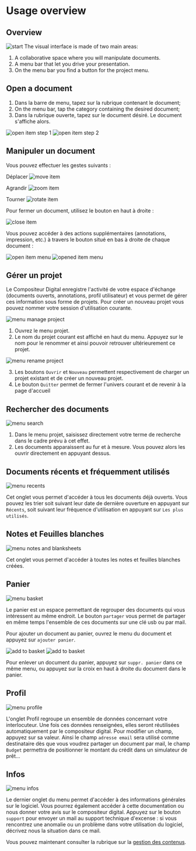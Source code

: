 # Usage overview

## Overview

![start](img/use_empy.jpg)
The visual interface is made of two main areas:

1. A collaborative space where you will manipulate documents.
2. A menu bar that let you drive your presentation.
3. On the menu bar you find a button for the project menu.

## Open a document

1. Dans la barre de menu, tapez sur la rubrique contenant le document;
1. On the menu bar, tap the category containing the desired document;
2. Dans la rubrique ouverte, tapez sur le document désiré. Le document s'affiche alors.

![open item step 1](img/open_item_1.jpg)
![open item step 2](img/open_item_2.jpg)

## Manipuler un document

Vous pouvez effectuer les gestes suivants :

Déplacer ![move item](img/move.png)

Agrandir ![zoom item](img/pinch.png)

Tourner ![rotate item](img/rotate.png)

Pour fermer un document, utilisez le bouton en haut à droite :

![close item](img/item_close.jpg)

Vous pouvez accéder à des actions supplémentaires (annotations, impression, etc.) à travers le bouton situé en bas à droite de chaque document :

![open item menu](img/item_menu_button.jpg)
![opened item menu](img/item_menu_open.jpg)

## Gérer un projet

Le Compositeur Digital enregistre l'activité de votre espace d'échange (documents ouverts, annotations, profil utilisateur) et vous permet de gérer ces information sous forme de projets.
Pour créer un nouveau projet vous pouvez nommer votre session d'utilisation courante.

![menu manage project](img/menu_manage.jpg)

1. Ouvrez le menu projet.
2. Le nom du projet courant est affiché en haut du menu. Appuyez sur le nom pour le renommer et ainsi pouvoir retrouver ultérieurement ce projet.

![menu rename project](img/menu_create.jpg)

3. Les boutons `Ouvrir` et `Nouveau` permettent respectivement de charger un projet existant et de créer un nouveau projet.
4. Le bouton `Quitter` permet de fermer l'univers courant et de revenir à la page d'accueil

## Rechercher des documents

![menu search](img/menu_search.jpg)

1. Dans le menu projet, saisissez directement votre terme de recherche dans le cadre prévu à cet effet.
2. Les documents apparaissent au fur et à mesure. Vous pouvez alors les ouvrir directement en appuyant dessus.

## Documents récents et fréquemment utilisés
![menu recents](img/menu_recents.jpg)

Cet onglet vous permet d'accéder à tous les documents déjà ouverts. Vous pouvez les trier soit suivant leur date de dernière ouverture en appuyant sur `Récents`, soit suivant leur fréquence d'utilisation en appuyant sur `Les plus utilisés`.

## Notes et Feuilles blanches
![menu notes and blanksheets](img/menu_notes.jpg)

Cet onglet vous permet d'accéder à toutes les notes et feuilles blanches créées.

## Panier
![menu basket](img/menu_basket.jpg)

Le panier est un espace permettant de regrouper des documents qui vous intéressent au même endroit.
Le bouton `partager` vous permet de partager en même temps l'ensemble de ces documents sur une clé usb ou par mail.

Pour ajouter un document au panier, ouvrez le menu du document et appuyez sur `ajouter panier`.

![add to basket](img/item_menu_basket_add.jpg)
![add to basket](img/item_menu_basket_rm.jpg)

Pour enlever un document du panier, appuyez sur `suppr. panier` dans ce même menu, ou appuyez sur la croix en haut à droite du document dans le panier.

## Profil
![menu profile](img/menu_profile.jpg)

L'onglet Profil regroupe un ensemble de données concernant votre interlocuteur. Une fois ces données renseignées, elles seront réutilisées automatiquement par le compositeur digital. Pour modifier un champ, appuyez sur sa valeur. 
Ainsi le champ `adresse email` sera utilisé comme destinataire dès que vous voudrez partager un document par mail, le champ `Budget` permettra de positionner le montant du crédit dans un simulateur de prêt...

## Infos
![menu infos](img/menu_infos.jpg)

Le dernier onglet du menu permet d'accéder à des informations générales sur le logiciel. Vous pourrez également accéder à cette documentation ou nous donner votre avis sur le compositeur digital.
Appuyez sur le bouton `support` pour envoyer un mail au support technique d'excense : si vous rencontrez une anomalie ou un problème dans votre utilisation du logiciel, décrivez nous la situation dans ce mail.

Vous pouvez maintenant consulter la rubrique sur la [gestion des contenus](manage_contents.md).
